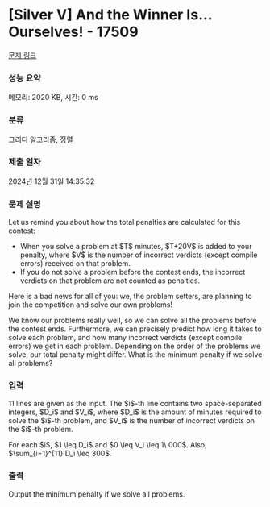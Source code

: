 # [Silver V] And the Winner Is... Ourselves! - 17509 

[문제 링크](https://www.acmicpc.net/problem/17509) 

### 성능 요약

메모리: 2020 KB, 시간: 0 ms

### 분류

그리디 알고리즘, 정렬

### 제출 일자

2024년 12월 31일 14:35:32

### 문제 설명

<p>Let us remind you about how the total penalties are calculated for this contest:</p>

<ul>
	<li>When you solve a problem at $T$ minutes, $T+20V$ is added to your penalty, where $V$ is the number of incorrect verdicts (except compile errors) received on that problem.</li>
	<li>If you do not solve a problem before the contest ends, the incorrect verdicts on that problem are not counted as penalties.</li>
</ul>

<p>Here is a bad news for all of you: we, the problem setters, are planning to join the competition and solve our own problems!</p>

<p>We know our problems really well, so we can solve all the problems before the contest ends. Furthermore, we can precisely predict how long it takes to solve each problem, and how many incorrect verdicts (except compile errors) we get in each problem. Depending on the order of the problems we solve, our total penalty might differ. What is the minimum penalty if we solve all problems?</p>

### 입력 

 <p>11 lines are given as the input. The $i$-th line contains two space-separated integers, $D_i$ and $V_i$, where $D_i$ is the amount of minutes required to solve the $i$-th problem, and $V_i$ is the number of incorrect verdicts on the $i$-th problem.</p>

<p>For each $i$, $1 \leq D_i$ and $0 \leq V_i \leq 1\ 000$. Also, $\sum_{i=1}^{11} D_i \leq 300$.</p>

### 출력 

 <p>Output the minimum penalty if we solve all problems.</p>

